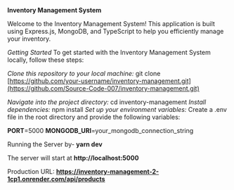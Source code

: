 **Inventory Management System**

Welcome to the Inventory Management System! This application is built using Express.js, MongoDB, and TypeScript to help you efficiently manage your inventory.




*Getting Started*
To get started with the Inventory Management System locally, follow these steps:

*Clone this repository to your local machine:*
git clone [https://github.com/your-username/inventory-management.git](https://github.com/Source-Code-007/inventory-management.git)


*Navigate into the project directory:* cd inventory-management
*Install dependencies:* npm install
*Set up your environment variables:* Create a .env file in the root directory and provide the following variables:

**PORT**=5000
**MONGODB_URI**=your_mongodb_connection_string

Running the Server by- **yarn dev**


The server will start at **http://localhost:5000**


Production URL: **https://inventory-management-2-1cp1.onrender.com/api/products**

